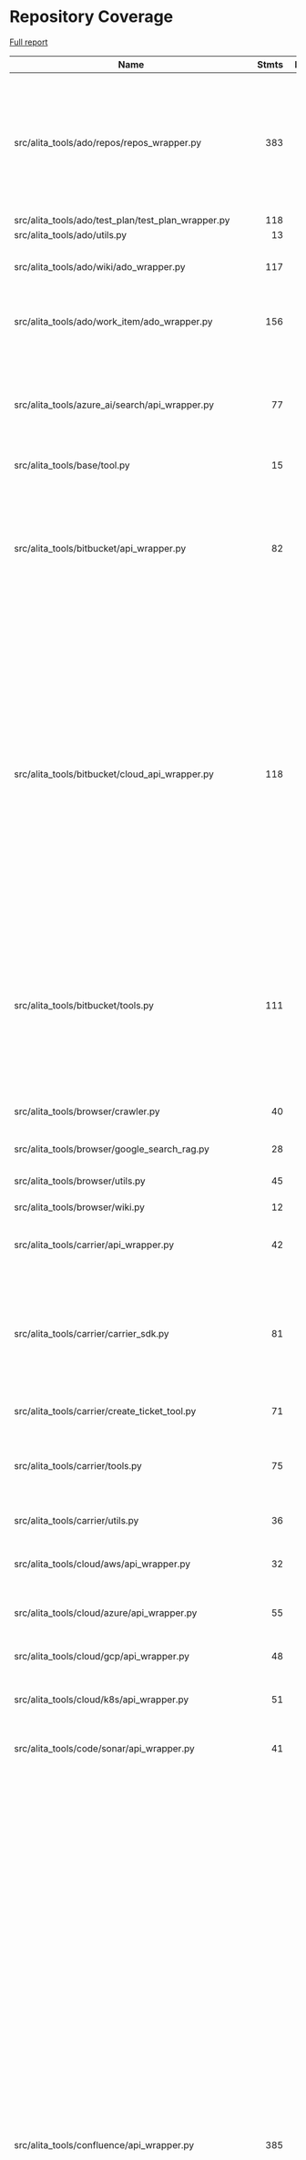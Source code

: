 # Repository Coverage

[Full report](https://htmlpreview.github.io/?https://github.com/ProjectAlita/application-tools/blob/python-coverage-comment-action-data/htmlcov/index.html)

| Name                                                      |    Stmts |     Miss |   Cover |   Missing |
|---------------------------------------------------------- | -------: | -------: | ------: | --------: |
| src/alita\_tools/ado/repos/repos\_wrapper.py              |      383 |       66 |     83% |238-239, 592-594, 707-730, 765, 874-948, 965, 968-970 |
| src/alita\_tools/ado/test\_plan/test\_plan\_wrapper.py    |      118 |        0 |    100% |           |
| src/alita\_tools/ado/utils.py                             |       13 |        0 |    100% |           |
| src/alita\_tools/ado/wiki/ado\_wrapper.py                 |      117 |        7 |     94% |150-159, 203-214 |
| src/alita\_tools/ado/work\_item/ado\_wrapper.py           |      156 |        5 |     97% |110, 201, 233, 261, 295 |
| src/alita\_tools/azure\_ai/search/api\_wrapper.py         |       77 |       32 |     58% |51-70, 82-89, 99-101, 112-117, 128-133, 141 |
| src/alita\_tools/base/tool.py                             |       15 |        0 |    100% |           |
| src/alita\_tools/bitbucket/api\_wrapper.py                |       82 |       45 |     45% |19, 48-70, 74-75, 79, 83-93, 103-110, 122-126, 147-151, 162, 173-176 |
| src/alita\_tools/bitbucket/cloud\_api\_wrapper.py         |      118 |       72 |     39% |17, 24, 28, 32, 36, 40, 44, 51-56, 59-60, 63, 71, 77, 81-86, 89, 99-116, 130-140, 143-145, 148, 154-157, 160-161, 164, 167-174, 177-181, 185-198 |
| src/alita\_tools/bitbucket/tools.py                       |      111 |       46 |     59% |26-32, 46-53, 75-76, 108-109, 120-126, 139-145, 163-168, 183-188, 201 |
| src/alita\_tools/browser/crawler.py                       |       40 |       12 |     70% |20-24, 35-36, 46, 54-57 |
| src/alita\_tools/browser/google\_search\_rag.py           |       28 |        8 |     71% | 24, 38-44 |
| src/alita\_tools/browser/utils.py                         |       45 |       34 |     24% |16-29, 33-43, 47-64 |
| src/alita\_tools/browser/wiki.py                          |       12 |        1 |     92% |        31 |
| src/alita\_tools/carrier/api\_wrapper.py                  |       42 |       22 |     48% |28-42, 45, 48-55, 58, 61, 64, 67 |
| src/alita\_tools/carrier/carrier\_sdk.py                  |       81 |       54 |     33% |31-36, 39-54, 57-58, 61-73, 76-77, 80-97, 100-110, 113-126 |
| src/alita\_tools/carrier/create\_ticket\_tool.py          |       71 |       41 |     42% |55-64, 104-176 |
| src/alita\_tools/carrier/tools.py                         |       75 |       35 |     53% |22-28, 41-47, 61-67, 81-87, 100-106 |
| src/alita\_tools/carrier/utils.py                         |       36 |       16 |     56% |31-41, 55-62, 73-77 |
| src/alita\_tools/cloud/aws/api\_wrapper.py                |       32 |       16 |     50% |19-29, 33-37, 40-43, 46 |
| src/alita\_tools/cloud/azure/api\_wrapper.py              |       55 |       35 |     36% |23-29, 33-56, 60-67, 70 |
| src/alita\_tools/cloud/gcp/api\_wrapper.py                |       48 |       32 |     33% |20-36, 40-58, 61 |
| src/alita\_tools/cloud/k8s/api\_wrapper.py                |       51 |       35 |     31% |19-30, 36-60, 82-88, 91 |
| src/alita\_tools/code/sonar/api\_wrapper.py               |       41 |       21 |     49% |22-29, 38-45, 49-55, 58 |
| src/alita\_tools/confluence/api\_wrapper.py               |      385 |      295 |     23% |142-148, 177-194, 197-205, 209-214, 220-247, 251-260, 264-285, 289-297, 301-342, 346-350, 354-363, 368-371, 375-382, 386-390, 394-408, 412-413, 417, 421, 426-440, 444-446, 454-472, 477-480, 484-485, 488-504, 508-512, 516-520, 524-541, 544-601, 611-654, 658-677, 680-684, 708-734, 758-796, 802 |
| src/alita\_tools/custom\_open\_api/api\_wrapper.py        |       45 |       26 |     42% |22-23, 34-43, 49, 52, 77-81, 85-102 |
| src/alita\_tools/elastic/api\_wrapper.py                  |       32 |       12 |     62% |25-35, 39-41, 44 |
| src/alita\_tools/elitea\_base.py                          |       52 |       29 |     44% |38, 41, 48-63, 88-110 |
| src/alita\_tools/figma/api\_wrapper.py                    |      158 |      103 |     35% |244-261, 266-297, 303-328, 331-334, 338-368, 375, 388, 393, 398, 405-417, 430-431, 438, 443, 446 |
| src/alita\_tools/github/api\_wrapper.py                   |      478 |      397 |     17% |480-487, 493-573, 580-586, 593-609, 622, 631, 640, 649, 658-707, 717-730, 742-770, 785-814, 818-866, 886-921, 933-934, 949-977, 993-1008, 1029-1063, 1074-1080, 1105-1125, 1129-1133, 1137-1141, 1174-1244, 1274-1357, 1360, 1518-1522 |
| src/alita\_tools/github/graphql\_github.py                |      196 |      167 |     15% |258-259, 292-309, 327-346, 368-382, 414-507, 531-551, 573-598, 622-632, 667-749, 769-779 |
| src/alita\_tools/github/tool.py                           |       21 |        5 |     76% | 22, 31-34 |
| src/alita\_tools/gitlab/api\_wrapper.py                   |      189 |      152 |     20% |11, 35-54, 59-62, 67-68, 72-75, 79-82, 85-86, 91-104, 114-119, 129-137, 148-162, 179-195, 208-215, 229-242, 252-254, 274-312, 325-352, 363-370, 374-422 |
| src/alita\_tools/gitlab/tools.py                          |      215 |       98 |     54% |56-62, 77-84, 98-103, 121-122, 133-139, 151-157, 171-191, 210-224, 250-255, 270-275, 285-290, 300-305, 320-325 |
| src/alita\_tools/gitlab/utils.py                          |       43 |        0 |    100% |           |
| src/alita\_tools/gitlab\_org/api\_wrapper.py              |      256 |      195 |     24% |144-161, 165, 168-183, 187-188, 192-197, 203-220, 225-234, 239-245, 250-267, 272-287, 291-302, 306-321, 326-331, 349-377, 381-388, 392-419, 433-453, 458-470, 475-477, 482-484, 487, 492 |
| src/alita\_tools/google\_places/api\_wrapper.py           |       58 |       39 |     33% |21-23, 27-42, 46-56, 60-70, 74-86, 89 |
| src/alita\_tools/jira/api\_wrapper.py                     |      339 |      267 |     21% |153-157, 160-167, 171-172, 176-180, 184-197, 201-204, 208-214, 218-221, 225-234, 254-275, 278-329, 332-342, 346-353, 356-359, 362-365, 374-377, 384-394, 399-405, 409-410, 414-416, 420-435, 439-458, 464-480, 484-488, 493-505, 509-522, 526-536, 540-551, 557-566, 570-597, 602-606, 609 |
| src/alita\_tools/keycloak/api\_wrapper.py                 |       46 |       28 |     39% |19-26, 29-37, 41-53, 56-59, 62 |
| src/alita\_tools/localgit/local\_git.py                   |      175 |      130 |     26% |117-129, 133-181, 185-192, 196, 200-205, 209-216, 220-221, 225-226, 230-235, 241-278, 282-287, 291-303, 307-308, 312-333, 336 |
| src/alita\_tools/localgit/tool.py                         |       21 |        5 |     76% | 22, 31-34 |
| src/alita\_tools/pandas/api\_wrapper.py                   |       32 |       18 |     44% |20-25, 29-31, 39-50, 53 |
| src/alita\_tools/qtest/api\_wrapper.py                    |      216 |      165 |     24% |113-115, 120-136, 140, 144-168, 171-180, 183-203, 207-215, 219-241, 244-269, 273-275, 278-284, 288-300, 304-307, 312-326, 330-331, 336-352, 356-375, 380-381, 385-391, 395 |
| src/alita\_tools/qtest/tool.py                            |       14 |        1 |     93% |        21 |
| src/alita\_tools/rally/api\_wrapper.py                    |      123 |       84 |     32% |101-112, 117-126, 130-136, 140-148, 152-160, 164-179, 183-187, 191-207, 211-231, 236 |
| src/alita\_tools/report\_portal/api\_wrapper.py           |       67 |       32 |     52% |65-69, 75-79, 88-105, 113, 122, 130, 139, 148, 155, 163, 166 |
| src/alita\_tools/report\_portal/report\_portal\_client.py |       51 |       39 |     24% |7-10, 13, 19-26, 29-33, 36-40, 43-47, 50-54, 57-61, 64-68, 71-75 |
| src/alita\_tools/salesforce/api\_wrapper.py               |      112 |       89 |     21% |31-40, 52-86, 91-93, 102-116, 123-137, 145-160, 166-177, 184-197, 212-234, 240 |
| src/alita\_tools/sharepoint/api\_wrapper.py               |       91 |       66 |     27% |44-74, 79-91, 96-118, 122-141, 144 |
| src/alita\_tools/sharepoint/utils.py                      |       12 |        0 |    100% |           |
| src/alita\_tools/sql/api\_wrapper.py                      |       67 |       42 |     37% |35-54, 58-77, 81-96, 99 |
| src/alita\_tools/sql/models.py                            |       20 |        4 |     80% |     23-26 |
| src/alita\_tools/testio/api\_wrapper.py                   |       24 |        8 |     67% |18-21, 28, 35, 43, 46 |
| src/alita\_tools/testio/testio\_client.py                 |       33 |       25 |     24% |8-10, 16-20, 23-26, 29-32, 36-44 |
| src/alita\_tools/testrail/api\_wrapper.py                 |       62 |       34 |     45% |138-150, 171-175, 179-183, 187-195, 199-204, 208 |
| src/alita\_tools/utils.py                                 |       16 |        4 |     75% |     28-32 |
| src/alita\_tools/xray/api\_wrapper.py                     |       81 |       49 |     40% |91-95, 112-137, 142-163, 168-173, 178-182, 185 |
| src/alita\_tools/yagmail/yagmail\_wrapper.py              |       32 |       12 |     62% |33-37, 41-47, 51, 61-65 |
| src/alita\_tools/zephyr/Zephyr.py                         |       16 |        9 |     44% |18-21, 32-33, 42-48 |
| src/alita\_tools/zephyr/api\_wrapper.py                   |       51 |       27 |     47% |44-50, 53-68, 72-75, 79, 84-90, 93 |
| src/alita\_tools/zephyr/rest\_client.py                   |       92 |       64 |     30% |12-13, 38-42, 45, 48, 51, 57-65, 74, 78-85, 89-92, 95, 98, 136-165, 175-194 |
| src/alita\_tools/zephyr\_enterprise/api\_wrapper.py       |       73 |       53 |     27% |20-23, 28-31, 36-39, 49-59, 67-70, 80-121, 124 |
| src/alita\_tools/zephyr\_enterprise/zephyr\_enterprise.py |       50 |       27 |     46% |26-27, 39-47, 59-73, 83, 93, 103, 112, 121, 140-153, 178 |
| src/alita\_tools/zephyr\_scale/api\_wrapper.py            |      101 |       64 |     37% |108-131, 136-139, 144-148, 153-159, 164-167, 172-173, 183-187, 192-230, 233 |
|                                                 **TOTAL** | **5992** | **3499** | **42%** |           |


## Setup coverage badge

Below are examples of the badges you can use in your main branch `README` file.

### Direct image

[![Coverage badge](https://raw.githubusercontent.com/ProjectAlita/application-tools/python-coverage-comment-action-data/badge.svg)](https://htmlpreview.github.io/?https://github.com/ProjectAlita/application-tools/blob/python-coverage-comment-action-data/htmlcov/index.html)

This is the one to use if your repository is private or if you don't want to customize anything.

### [Shields.io](https://shields.io) Json Endpoint

[![Coverage badge](https://img.shields.io/endpoint?url=https://raw.githubusercontent.com/ProjectAlita/application-tools/python-coverage-comment-action-data/endpoint.json)](https://htmlpreview.github.io/?https://github.com/ProjectAlita/application-tools/blob/python-coverage-comment-action-data/htmlcov/index.html)

Using this one will allow you to [customize](https://shields.io/endpoint) the look of your badge.
It won't work with private repositories. It won't be refreshed more than once per five minutes.

### [Shields.io](https://shields.io) Dynamic Badge

[![Coverage badge](https://img.shields.io/badge/dynamic/json?color=brightgreen&label=coverage&query=%24.message&url=https%3A%2F%2Fraw.githubusercontent.com%2FProjectAlita%2Fapplication-tools%2Fpython-coverage-comment-action-data%2Fendpoint.json)](https://htmlpreview.github.io/?https://github.com/ProjectAlita/application-tools/blob/python-coverage-comment-action-data/htmlcov/index.html)

This one will always be the same color. It won't work for private repos. I'm not even sure why we included it.

## What is that?

This branch is part of the
[python-coverage-comment-action](https://github.com/marketplace/actions/python-coverage-comment)
GitHub Action. All the files in this branch are automatically generated and may be
overwritten at any moment.